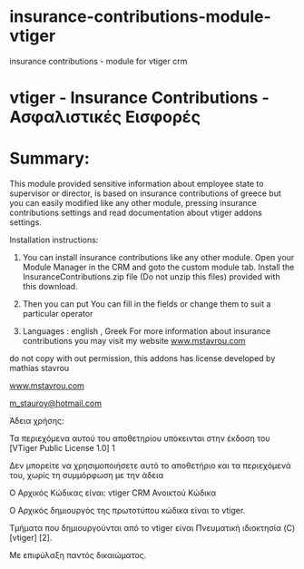 insurance-contributions-module-vtiger
=====================================

insurance contributions - module for vtiger crm


vtiger - Insurance Contributions - Ασφαλιστικές Εισφορές
==============================

Summary:
==============================

This module provided sensitive information about employee state to supervisor or director, is based on insurance contributions of greece but
you can easily modified like any other module, pressing insurance contributions settings
and read documentation about vtiger addons settings.

Installation instructions:

1. You can install insurance contributions like any other module. Open your Module Manager in the CRM and goto the custom module tab. Install the InsuranceContributions.zip file (Do not unzip this files) provided with this download.

2. Then you can put You can fill in the fields or change them to suit a particular operator

3. Languages : english , Greek 
For more information about insurance contributions you may visit my website www.mstavrou.com

do not copy with out permission, this addons has license
developed by mathias stavrou

www.mstavrou.com

m_stauroy@hotmail.com


Άδεια χρήσης:

Τα περιεχόμενα αυτού του αποθετηρίου υπόκεινται στην έκδοση του [VTiger Public License 1.0] 1

Δεν μπορείτε να χρησιμοποιήσετε αυτό το αποθετήριο και τα περιεχόμενά του, χωρίς τη συμμόρφωση με την άδεια

Ο Αρχικός Κώδικας είναι: vtiger CRM Ανοικτού Κώδικα

Ο Αρχικός δημιουργός της πρωτοτύπου κώδικα είναι το vtiger.

Τμήματα που δημιουργούνται από το vtiger είναι Πνευματική ιδιοκτησία (C) [vtiger] [2].

Με επιφύλαξη παντός δικαιώματος.
